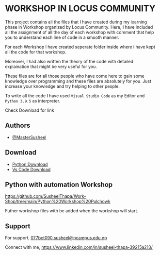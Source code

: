 
# WORKSHOP IN LOCUS COMMUNITY

This project contains all the files that I have created during my learning phase in Workshop organized by Locus Community.
Here, I have included all the assignment of all the day of each workshop with comment that help you
to understand each line of code in a smooth manner.

For each Workshop I have created seperate folder inside where i have kept 
all the code for that workshop.

Moreover, I had also written the theory of the code with detailed explaination that might be very useful for you.

These files are for all those people who have come here to gain some knowledge over programming and these files are absolutely for you.
Just increase your knowledge and try helping to other people.

To write all the code I have used `Visual Studio Code` as my Editor and `Python 3.9.5` as interpreter.

Check Download for link

## Authors

- [@MasterSusheel](https://github.com/SusheelThapa)

  
## Download

 - [Python Download](https://www.python.org/downloads/)
 - [Vs Code Download](https://code.visualstudio.com/Download)

  
## Python with automation Workshop 
https://github.com/SusheelThapa/Work-Shop/tree/main/Python%20Workshop%20Pulchowk



Futher workshop files with be added when the workshop will start.
## Support

For support, 077bct090.susheel@pcampus.edu.np 

Connect with  me, https://www.linkedin.com/in/susheel-thapa-39215a213/

  